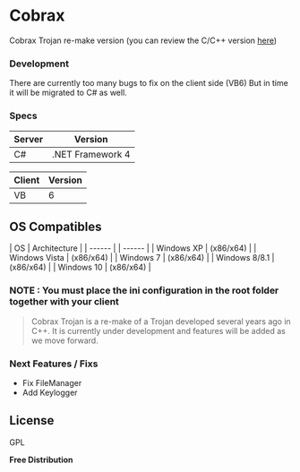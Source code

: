 # Cobrax
Cobrax Trojan re-make version (you can review the C/C++ version [here](https://sourceforge.net/projects/cobrax-trojan/))

### Development

There are currently too many bugs to fix on the client side (VB6)
But in time it will be migrated to C# as well.


### Specs

| Server | Version |
| ------ | ------ |
| C# | .NET Framework 4 |

| Client | Version |
| ------ | ------ |
| VB | 6 |


## OS Compatibles

| OS | Architecture |
| ------ | | ------ |
| Windows XP | (x86/x64) |
| Windows Vista | (x86/x64) |
| Windows 7 | (x86/x64) |
| Windows 8/8.1 | (x86/x64) |
| Windows 10 | (x86/x64) |



### NOTE : You must place the ini configuration in the root folder together with your client

> Cobrax Trojan is a re-make of a Trojan developed several years ago in C++.
> It is currently under development and features will be added as we move forward.



### Next Features / Fixs

 - Fix FileManager
 - Add Keylogger

License
----

GPL

**Free Distribution**